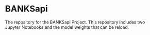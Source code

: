 # BANKSapi
The repository for the BANKSapi Project.
This repository includes two Jupyter Notebooks and 
the model weights that can be reload.
